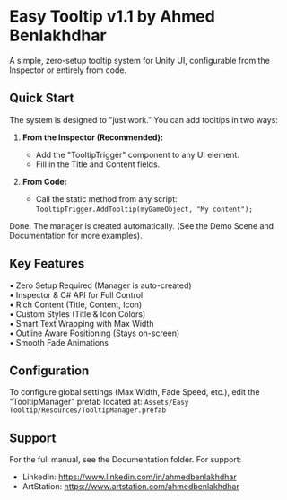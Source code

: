# Easy Tooltip v1.1 by Ahmed Benlakhdhar

A simple, zero-setup tooltip system for Unity UI, configurable from the Inspector or entirely from code.


## Quick Start

The system is designed to "just work." You can add tooltips in two ways:

1.  **From the Inspector (Recommended):**
    - Add the "TooltipTrigger" component to any UI element.
    - Fill in the Title and Content fields.

2.  **From Code:**
    - Call the static method from any script:  
      `TooltipTrigger.AddTooltip(myGameObject, "My content");`

Done. The manager is created automatically.
(See the Demo Scene and Documentation for more examples).


## Key Features

• Zero Setup Required (Manager is auto-created)  
• Inspector & C# API for Full Control  
• Rich Content (Title, Content, Icon)  
• Custom Styles (Title & Icon Colors)  
• Smart Text Wrapping with Max Width  
• Outline Aware Positioning (Stays on-screen)  
• Smooth Fade Animations  


## Configuration

To configure global settings (Max Width, Fade Speed, etc.), edit the "TooltipManager" prefab located at:
`Assets/Easy Tooltip/Resources/TooltipManager.prefab`


## Support

For the full manual, see the Documentation folder. For support:
- LinkedIn: https://www.linkedin.com/in/ahmedbenlakhdhar
- ArtStation: https://www.artstation.com/ahmedbenlakhdhar
